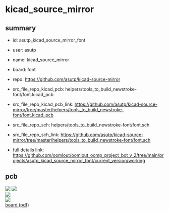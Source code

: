 # kicad_source_mirror
 
## summary 
* id: asutp_kicad_source_mirror_font
* user: asutp
* name: kicad_source_mirror
* board: font
* repo: https://github.com/asutp/kicad-source-mirror
* src_file_repo_kicad_pcb: helpers/tools_to_build_newstroke-font/font.kicad_pcb
* src_file_repo_kicad_pcb_link: https://github.com/asutp/kicad-source-mirror/tree/master/helpers/tools_to_build_newstroke-font/font.kicad_pcb


* src_file_repo_sch: helpers/tools_to_build_newstroke-font/font.sch
* src_file_repo_sch_link: https://github.com/asutp/kicad-source-mirror/tree/master/helpers/tools_to_build_newstroke-font/font.sch
* full details link: https://github.com/oomlout/oomlout_oomp_project_bot_v_2/tree/main/projects/asutp_kicad_source_mirror_font/current_version/working  



## pcb  
![](working_3d_600.png) 
![](working_3d_front_600.png)  
![](working_3d_back_600.png)  
![](working_600.png)  
[board (pdf)](working.pdf)  




